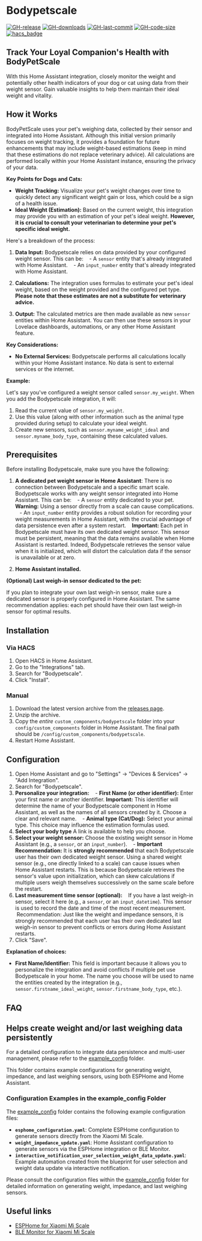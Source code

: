 # Bodypetscale

[![GH-release](https://img.shields.io/github/v/release/dckiller51/bodypetscale.svg?style=flat-square)](https://github.com/dckiller51/bodypetscale/releases)
[![GH-downloads](https://img.shields.io/github/downloads/dckiller51/bodypetscale/total?style=flat-square)](https://github.com/dckiller51/bodypetscale/releases)
[![GH-last-commit](https://img.shields.io/github/last-commit/dckiller51/bodypetscale.svg?style=flat-square)](https://github.com/dckiller51/bodypetscale/commits/main)
[![GH-code-size](https://img.shields.io/github/languages/code-size/dckiller51/bodypetscale.svg?color=red&style=flat-square)](https://github.com/dckiller51/bodypetscale)
[![hacs_badge](https://img.shields.io/badge/HACS-Default-orange.svg?style=flat-square)](https://github.com/hacs)

## Track Your Loyal Companion's Health with BodyPetScale

With this Home Assistant integration, closely monitor the weight and potentially other health indicators of your dog or cat using data from their weight sensor. Gain valuable insights to help them maintain their ideal weight and vitality.

## How it Works

BodyPetScale uses your pet's weighing data, collected by their sensor and integrated into Home Assistant. Although this initial version primarily focuses on weight tracking, it provides a foundation for future enhancements that may include weight-based estimations (keep in mind that these estimations do not replace veterinary advice). All calculations are performed locally within your Home Assistant instance, ensuring the privacy of your data.

**Key Points for Dogs and Cats:**

- **Weight Tracking:** Visualize your pet's weight changes over time to quickly detect any significant weight gain or loss, which could be a sign of a health issue.
- **Ideal Weight (Estimation):** Based on the current weight, this integration may provide you with an estimation of your pet's ideal weight. **However, it is crucial to consult your veterinarian to determine your pet's specific ideal weight.**

Here's a breakdown of the process:

1. **Data Input:** Bodypetscale relies on data provided by your configured weight sensor. This can be:
      - A `sensor` entity that's already integrated with Home Assistant.
      - An `input_number` entity that's already integrated with Home Assistant.

2. **Calculations:** The integration uses formulas to estimate your pet's ideal weight, based on the weight provided and the configured pet type. **Please note that these estimates are not a substitute for veterinary advice.**

3. **Output:** The calculated metrics are then made available as new `sensor` entities within Home Assistant. You can then use these sensors in your Lovelace dashboards, automations, or any other Home Assistant feature.

**Key Considerations:**

- **No External Services:** Bodypetscale performs all calculations locally within your Home Assistant instance. No data is sent to external services or the internet.

**Example:**

Let's say you've configured a weight sensor called `sensor.my_weight`. When you add the Bodypetscale integration, it will:

1. Read the current value of `sensor.my_weight`.
2. Use this value (along with other information such as the animal type provided during setup) to calculate your ideal weight.
3. Create new sensors, such as `sensor.myname_weight_ideal` and `sensor.myname_body_type`, containing these calculated values.

## Prerequisites

Before installing Bodypetscale, make sure you have the following:

1. **A dedicated pet weight sensor in Home Assistant**: There is no connection between Bodypetscale and a specific smart scale. Bodypetscale works with any weight sensor integrated into Home Assistant. This can be:
      - A `sensor` entity dedicated to your pet. **Warning:** Using a sensor directly from a scale can cause complications.
      - An `input_number` entity provides a robust solution for recording your weight measurements in Home Assistant, with the crucial advantage of data persistence even after a system restart.
      **Important:** Each pet in Bodypetscale must have its own dedicated weight sensor. This sensor must be persistent, meaning that the data remains available when Home Assistant is restarted. Indeed, Bodypetscale retrieves the sensor value when it is initialized, which will distort the calculation data if the sensor is unavailable or at zero.

2. **Home Assistant installed.**

**(Optional) Last weigh-in sensor dedicated to the pet:**

If you plan to integrate your own last weigh-in sensor, make sure a dedicated sensor is properly configured in Home Assistant. The same recommendation applies: each pet should have their own last weigh-in sensor for optimal results.

## Installation

### Via HACS

1. Open HACS in Home Assistant.
2. Go to the "Integrations" tab.
3. Search for "Bodypetscale".
4. Click "Install".

### Manual

1. Download the latest version archive from the [releases page](https://github.com/dckiller51/bodypetscale/releases).
2. Unzip the archive.
3. Copy the _entire_ `custom_components/bodypetscale` folder into your `config/custom_components` folder in Home Assistant. The final path should be `/config/custom_components/bodypetscale`.
4. Restart Home Assistant.

## Configuration

1. Open Home Assistant and go to "Settings" -> "Devices & Services" -> "Add Integration".
2. Search for "Bodypetscale".
3. **Personalize your integration:**
      - **First Name (or other identifier):** Enter your first name or another identifier. **Important:** This identifier will determine the name of your Bodypetscale component in Home Assistant, as well as the names of all sensors created by it. Choose a clear and relevant name.
      - **Animal type (Cat/Dog):** Select your animal type. This choice may influence the estimation formulas used.
4. **Select your body type** A link is available to help you choose.
5. **Select your weight sensor:** Choose the existing weight sensor in Home Assistant (e.g., a `sensor`, or an `input_number`).
      - **Important Recommendation:** It is **strongly recommended** that each Bodypetscale user has their own dedicated weight sensor. Using a shared weight sensor (e.g., one directly linked to a scale) can cause issues when Home Assistant restarts. This is because Bodypetscale retrieves the sensor's value upon initialization, which can skew calculations if multiple users weigh themselves successively on the same scale before the restart.
6. **Last measurement time sensor (optional):**
      If you have a last weigh-in sensor, select it here (e.g., a `sensor`, or an `input_datetime`). This sensor is used to record the date and time of the most recent measurement.
      Recommendation: Just like the weight and impedance sensors, it is strongly recommended that each user has their own dedicated last weigh-in sensor to prevent conflicts or errors during Home Assistant restarts.
7. Click "Save".

**Explanation of choices:**

- **First Name/Identifier:** This field is important because it allows you to personalize the integration and avoid conflicts if multiple pet use Bodypetscale in your home. The name you choose will be used to name the entities created by the integration (e.g., `sensor.firstname_ideal_weight`, `sensor.firstname_body_type`, etc.).

## FAQ

## Helps create weight and/or last weighing data persistently

For a detailed configuration to integrate data persistence and multi-user management, please refer to the [example_config](example_config/) folder.

This folder contains example configurations for generating weight, impedance, and last weighing sensors, using both ESPHome and Home Assistant.

### Configuration Examples in the example_config Folder

The [example_config](example_config/) folder contains the following example configuration files:

- **`esphome_configuration.yaml`**: Complete ESPHome configuration to generate sensors directly from the Xiaomi Mi Scale.
- **`weight_impedance_update.yaml`**: Home Assistant configuration to generate sensors via the ESPHome integration or BLE Monitor.
- **`interactive_notification_user_selection_weight_data_update.yaml`**: Example automation created from the blueprint for user selection and weight data update via interactive notification.

Please consult the configuration files within the [example_config](example_config/) folder for detailed information on generating weight, impedance, and last weighing sensors.

## Useful links

- [ESPHome for Xiaomi Mi Scale](https://esphome.io/components/sensor/xiaomi_miscale.html)
- [BLE Monitor for Xiaomi Mi Scale](https://github.com/custom-components/ble_monitor)
